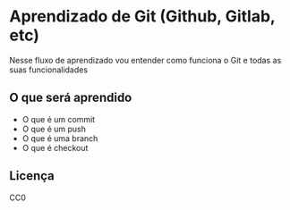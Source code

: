 # Aprendizado de Git (Github, Gitlab, etc)

Nesse fluxo de aprendizado vou entender como funciona o Git e todas as suas funcionalidades


## O que será aprendido
- O que é um commit
- O que é um push
- O que é uma branch
- O que é checkout

## Licença 

CC0
